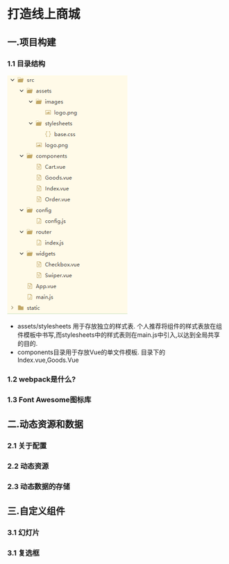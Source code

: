 # 打造线上商城
## 一.项目构建
### 1.1 目录结构
![](FirstReadMe_files/1.jpg)
- assets/stylesheets 用于存放独立的样式表. 个人推荐将组件的样式表放在组件模板中书写,而stylesheets中的样式表则在main.js中引入,以达到全局共享的目的.
- components目录用于存放Vue的单文件模板. 目录下的Index.vue,Goods.Vue
### 1.2 webpack是什么?
### 1.3 Font Awesome图标库
## 二.动态资源和数据
### 2.1 关于配置
### 2.2 动态资源
### 2.3 动态数据的存储
## 三.自定义组件
### 3.1 幻灯片
### 3.1 复选框